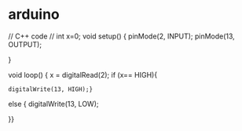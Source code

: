 # arduino
// C++ code
//
int x=0;
void setup()
{
  pinMode(2, INPUT);
  pinMode(13, OUTPUT);

  
}

void loop()
{
  x = digitalRead(2);
  if (x== HIGH){
    
    digitalWrite(13, HIGH);}
  else
  {
    digitalWrite(13, LOW);

  }}
